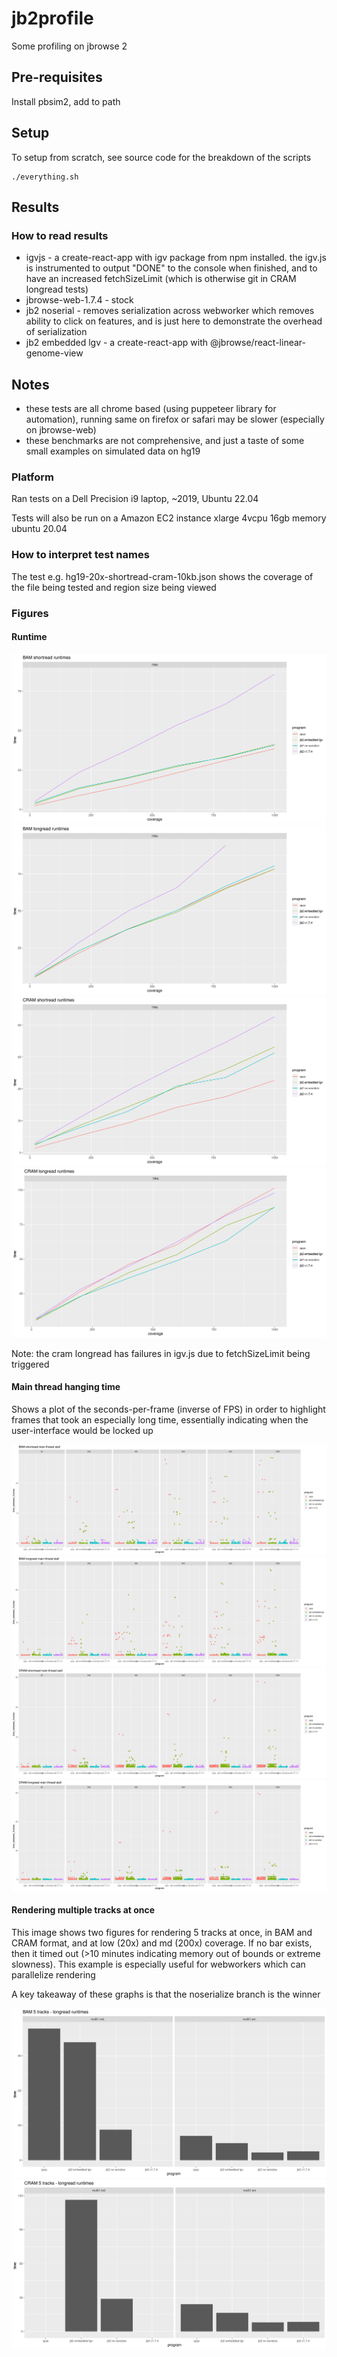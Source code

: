 # jb2profile

Some profiling on jbrowse 2

## Pre-requisites

Install pbsim2, add to path

## Setup

To setup from scratch, see source code for the breakdown of the scripts

```
./everything.sh
```

## Results

### How to read results

- igvjs - a create-react-app with igv package from npm installed. the igv.js is instrumented to output "DONE" to the console when finished, and to have an increased fetchSizeLimit (which is otherwise git in CRAM longread tests)
- jbrowse-web-1.7.4 - stock
- jb2 noserial - removes serialization across webworker which removes ability
  to click on features, and is just here to demonstrate the overhead of
  serialization
- jb2 embedded lgv - a create-react-app with @jbrowse/react-linear-genome-view

## Notes

- these tests are all chrome based (using puppeteer library for automation),
  running same on firefox or safari may be slower (especially on jbrowse-web)
- these benchmarks are not comprehensive, and just a taste of some small
  examples on simulated data on hg19

### Platform

Ran tests on a Dell Precision i9 laptop, ~2019, Ubuntu 22.04

Tests will also be run on a Amazon EC2 instance xlarge 4vcpu 16gb memory ubuntu 20.04

### How to interpret test names

The test e.g. hg19-20x-shortread-cram-10kb.json shows the coverage of the file
being tested and region size being viewed

### Figures

#### Runtime

![](img/bam_sr.png)
![](img/bam_lr.png)
![](img/cram_sr.png)
![](img/cram_lr.png)

Note: the cram longread has failures in igv.js due to fetchSizeLimit being
triggered

#### Main thread hanging time

Shows a plot of the seconds-per-frame (inverse of FPS) in order to highlight
frames that took an especially long time, essentially indicating when the
user-interface would be locked up

![](img/bam_sr_average_fps.png)
![](img/bam_lr_average_fps.png)
![](img/cram_sr_average_fps.png)
![](img/cram_lr_average_fps.png)

#### Rendering multiple tracks at once

This image shows two figures for rendering 5 tracks at once, in BAM and CRAM
format, and at low (20x) and md (200x) coverage. If no bar exists, then it
timed out (>10 minutes indicating memory out of bounds or extreme slowness).
This example is especially useful for webworkers which can parallelize
rendering

A key takeaway of these graphs is that the noserialize branch is the winner

![](img/bam_lr_multi.png)
![](img/cram_lr_multi.png)
